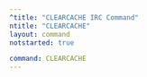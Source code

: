 ```yaml
---
^title: "CLEARCACHE IRC Command"
ntitle: "CLEARCACHE"
layout: command
notstarted: true

command: CLEARCACHE
---
```

